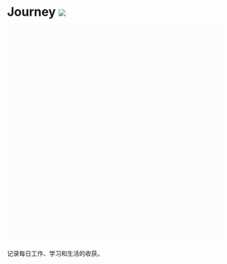 # Journey ![](https://img.shields.io/badge/License-MIT-blue)

![](./images/logo.gif)

记录每日工作、学习和生活的收获。
